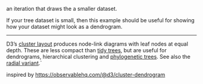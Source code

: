 an iteration that draws the a smaller dataset.

If your tree dataset is small, then this example should be useful for showing how your dataset might look as a dendrogram.

---

D3’s [cluster layout](https://github.com/d3/d3-hierarchy/blob/master/README.md#cluster) produces node-link diagrams with leaf nodes at equal depth. These are less compact than [tidy trees](/@d3/tidy-tree), but are useful for dendrograms, hierarchical clustering and [phylogenetic trees](/@mbostock/tree-of-life). See also the [radial variant](/@d3/radial-dendrogram).`

inspired by https://observablehq.com/@d3/cluster-dendrogram
